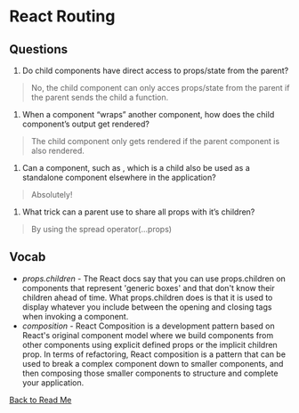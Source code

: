 # React Routing

## Questions

1. Do child components have direct access to props/state from the parent?

  > No, the child component can only acces props/state from the parent if the parent sends the child a function.

1. When a component “wraps” another component, how does the child component’s output get rendered? 

  > The child component only gets rendered if the parent component is also rendered.

1. Can a component, such as <Content />, which is a child also be used as a standalone component elsewhere in the application?

  > Absolutely!

1. What trick can a parent use to share all props with it’s children?

  > By using the spread operator(...props)

## Vocab

- *props.children* - The React docs say that you can use props.children on components that represent 'generic boxes' and that don't know their children ahead of time. What props.children does is that it is used to display whatever you include between the opening and closing tags when invoking a component.
- *composition* - React Composition is a development pattern based on React's original component model where we build components from other components using explicit defined props or the implicit children prop. In terms of refactoring, React composition is a pattern that can be used to break a complex component down to smaller components, and then composing those smaller components to structure and complete your application.

 [Back to Read Me](../README.md)
